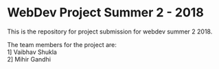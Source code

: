 # WebDev Project Summer 2 - 2018
This is the repository for project submission for webdev summer 2 2018.

The team members for the project are: <br /> 
1] Vaibhav Shukla <br />
2] Mihir Gandhi
 
